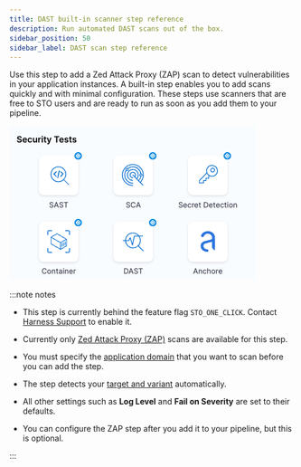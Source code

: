 ```yaml
---
title: DAST built-in scanner step reference
description: Run automated DAST scans out of the box.
sidebar_position: 50
sidebar_label: DAST scan step reference 
---
```


Use this step to add a Zed Attack Proxy (ZAP) scan to detect vulnerabilities in your application instances. A built-in step enables you to add scans quickly and with minimal configuration. These steps use scanners that are free to STO users and are ready to run as soon as you add them to your pipeline.

![](../static/built-in-scan-steps.png)

:::note notes

- This step is currently behind the feature flag `STO_ONE_CLICK`. Contact [Harness Support](mailto:support@harness.io) to enable it.

- Currently only [Zed Attack Proxy (ZAP)](/docs/security-testing-orchestration/sto-techref-category/zap-scanner-reference) scans are available for this step. 

- You must specify the [application domain](/docs/security-testing-orchestration/sto-techref-category/zap-scanner-reference#domain) that you want to scan before you can add the step.

- The step detects your [target and variant](/docs/security-testing-orchestration/sto-techref-category/zap-scanner-reference#target-and-variant-detectionn) automatically.

- All other settings such as **Log Level** and **Fail on Severity** are set to their defaults. 

- You can configure the ZAP step after you add it to your pipeline, but this is optional. 

:::